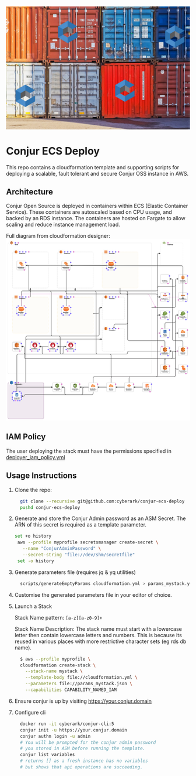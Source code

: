 ![Shipping containers with conjur logo](images/conjur-ecs-demo.jpg)

# Conjur ECS Deploy

This repo contains a cloudformation template and supporting scripts for deploying a scalable, fault tolerant and secure Conjur OSS instance in AWS.

## Architecture

Conjur Open Source is deployed in containers within ECS (Elastic Container Service). These containers are autoscaled based on CPU usage, and backed by an RDS instance. The containers are hosted on Fargate to allow scaling and reduce instance management load.

Full diagram from cloudformation designer:
![AWS Architecture Diagram](images/cloudformation-designer.png)

## IAM Policy
The user deploying the stack must have the permissions specified in [deployer_iam_policy.yml](deployer_iam_policy.yml)

## Usage Instructions

1. Clone the repo:

    ```bash
      git clone --recursive git@github.com:cyberark/conjur-ecs-deploy
      pushd conjur-ecs-deploy
    ```

2. Generate and store the Conjur Admin password as an ASM Secret. The ARN
   of this secret is required as a template parameter.

   ```bash
   set +o history
    aws --profile myprofile secretsmanager create-secret \
      --name "ConjurAdminPassword" \
      --secret-string "file://dev/shm/secretfile"
    set -o history
    ```

3. Generate parameters file (requires jq & yq utilities)

    ```bash
      scripts/generateEmptyParams cloudformation.yml > params_mystack.yml
    ```

4. Customise the generated parameters file in your editor of choice.
5. Launch a Stack

    Stack Name pattern: `[a-z][a-z0-9]+`

    Stack Name Description: The stack name must start with a lowercase letter
    then contain lowercase letters and numbers. This is because its reused
    in various places with more restrictive character sets (eg rds db name).

    ```bash
      $ aws --profile myprofile \
      cloudformation create-stack \
        --stack-name mystack \
        --template-body file://cloudformation.yml \
        --parameters file://params_mystack.json \
        --capabilities CAPABILITY_NAMED_IAM
    ```

6. Ensure conjur is up by visiting https://your.conjur.domain

7. Configure cli

    ```bash
      docker run -it cyberark/conjur-cli:5
      conjur init -u https://your.conjur.domain
      conjur authn login -u admin
      # You will be prompted for the conjur admin password
      # you stored in ASM before running the template.
      conjur list variables
      # returns [] as a fresh instance has no variables
      # but shows that api operations are succeeding.
    ```
